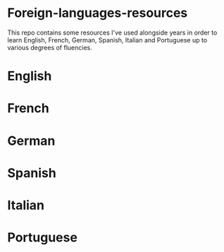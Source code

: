 # Foreign-languages-resources

This repo contains some resources I've used alongside years in order to learn English, French, German, Spanish, Italian and Portuguese up to various degrees of fluencies.

# English

# French

# German

# Spanish

# Italian

# Portuguese
